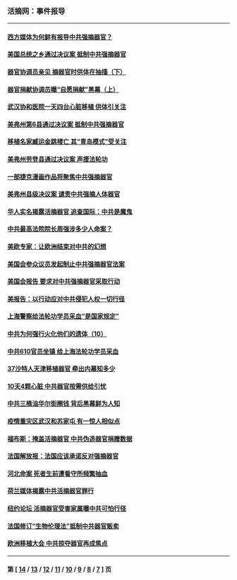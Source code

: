 ### 活摘网：事件报导
---
#### [西方媒体为何鲜有报导中共强摘器官？](../../pages/nf5877/n12932034.md?05120430) 
#### [美国总统之乡通过决议案 抵制中共强摘器官](../../pages/nf5877/n12908242.md?05120430) 
#### [器官协调员亲见 摘器官时供体在抽搐（下）](../../pages/nf5877/n12898622.md?05120430) 
#### [器官捐献协调员曝“自愿捐献”黑幕（上）](../../pages/nf5877/n12878830.md?05120430) 
#### [武汉协和医院一天四台心脏移植 供体引关注](../../pages/nf5877/n12863175.md?05120430) 
#### [美弗州第6县通过决议案 抵制中共强摘器官](../../pages/nf5877/n12805218.md?05120430) 
#### [移植名家臧运金跳楼亡 其“青岛模式”受关注](../../pages/nf5877/n12803746.md?05120430) 
#### [美弗州劳登县通过决议案 声援法轮功](../../pages/nf5877/n12785715.md?05120430) 
#### [一部捷克漫画作品将聚焦中共强摘器官](../../pages/nf5877/n12785954.md?05120430) 
#### [美弗州县级决议案 谴责中共强摘人体器官](../../pages/nf5877/n12721290.md?05120430) 
#### [华人实名揭露活摘器官 追查国际：中共是魔鬼](../../pages/nf5877/n12691724.md?05120430) 
#### [中共最高法院院长周强涉多少人命案？](../../pages/nf5877/n12678074.md?05120430) 
#### [美欧专家：让欧洲结束对中共的幻想](../../pages/nf5877/n12652921.md?05120430) 
#### [美国会参众议员发起制止中共强摘器官法案](../../pages/nf5877/n12627668.md?05120430) 
#### [美国会报告 要求对中共强摘器官采取行动](../../pages/nf5877/n12448233.md?05120430) 
#### [美报告：以行动应对中共侵犯人权一切行径](../../pages/nf5877/n12443204.md?05120430) 
#### [上海警察给法轮功学员采血“是国家规定”](../../pages/nf5877/n12371027.md?05120430) 
#### [中共为何强行火化他们的遗体（10）](../../pages/nf5877/n12352363.md?05120430) 
#### [中共610官员坐镇 给上海法轮功学员采血](../../pages/nf5877/n12350295.md?05120430) 
#### [37沙特人天津移植器官 牵出内幕知多少](../../pages/nf5877/n12338586.md?05120430) 
#### [10天4颗心脏 中共器官按需供给引忧](../../pages/nf5877/n12326366.md?05120430) 
#### [中共三桶油华尔街圈钱 背后黑幕鲜为人知](../../pages/nf5877/n12249199.md?05120430) 
#### [疫情重灾区武汉和苏家屯 有一惊人相似点](../../pages/nf5877/n12150824.md?05120430) 
#### [福布斯：掩盖活摘器官 中共伪造器官捐赠数据](../../pages/nf5877/n11669316.md?05120430) 
#### [法国解放报：法国应该承诺反对强摘器官](../../pages/nf5877/n11597772.md?05120430) 
#### [河北命案 死者生前遭看守所频繁抽血](../../pages/nf5877/n11594995.md?05120430) 
#### [荷兰媒体揭露中共活摘器官罪行](../../pages/nf5877/n11574020.md?05120430) 
#### [纽约论坛 活摘器官受害家属曝中共可怕行径](../../pages/nf5877/n11547913.md?05120430) 
#### [法国修订“生物伦理法”抵制中共器官贩卖](../../pages/nf5877/n11545564.md?05120430) 
#### [欧洲移植大会 中共掠夺器官再成焦点](../../pages/nf5877/n11538883.md?05120430) 

---
#### 第 [ [14](./14.md?05120430) / [13](./13.md?05120430) / [12](./12.md?05120430) / [11](./11.md?05120430) / [10](./10.md?05120430) / [9](./9.md?05120430) / [8](./8.md?05120430) / [7](./7.md?05120430) ] 页
